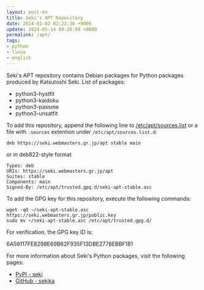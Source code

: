 ```yaml
---
layout: post-en
title: Seki's APT Repository
date: 2024-01-02 02:22:36 +0000
update: 2024-05-14 08:26:08 +0000
permalink: /apt/
tags:
- python
- linux
- english
---
```

Seki's APT repository contains Debian packages for Python packages produced by Katsutoshi Seki. List of packages:

- python3-hystfit
- python3-kaidoku
- python3-passme
- python3-unsatfit

To add this repository, append the following line to [/etc/apt/sources.list](https://manpages.debian.org/unstable/apt/sources.list.5.en.html) or a file with `.sources` extention under `/etc/apt/sources.list.d`:

```
deb https://seki.webmasters.gr.jp/apt stable main
```

or in deb822-style format

```
Types: deb
URIs: https://seki.webmasters.gr.jp/apt
Suites: stable
Components: main
Signed-By: /etc/apt/trusted.gpg.d/seki-apt-stable.asc
```

To add the GPG key for this repository, execute the following commands:

```
wget -qO ~/seki-apt-stable.asc https://seki.webmasters.gr.jp/public.key
sudo mv ~/seki-apt-stable.asc /etc/apt/trusted.gpg.d/
```

For verification, the GPG key ID is:

6A59117FE8298E69B62F935F13DBE2778EBBF181

For more information about Seki's Python packages, visit the following pages:

- [PyPI - seki](https://pypi.org/user/seki/)
- [GitHub - sekika](https://github.com/sekika)
